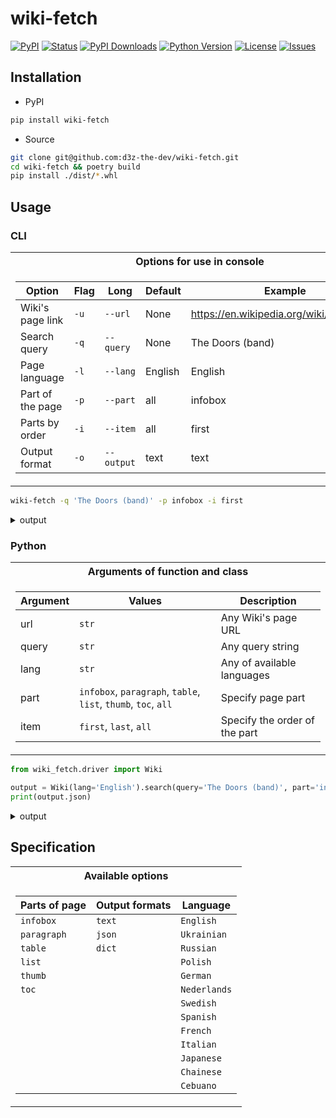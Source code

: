 # wiki-fetch

[![PyPI](https://img.shields.io/pypi/v/wiki-fetch)](https://github.com/d3z-the-dev/wiki-fetch/releases/)
[![Status](https://img.shields.io/pypi/status/wiki-fetch)](https://pypi.org/project/wiki-fetch/)
[![PyPI Downloads](https://img.shields.io/pypi/dm/wiki-fetch)](https://pypi.org/project/wiki-fetch/)
[![Python Version](https://img.shields.io/pypi/pyversions/wiki-fetch?color=%23244E71)](https://pypi.org/project/wiki-fetch/)
[![License](https://img.shields.io/pypi/l/wiki-fetch?color=272727)](https://en.wikipedia.org/wiki/Apache_License#Apache_License_2.0)
[![Issues](https://img.shields.io/github/issues/d3z-the-dev/wiki-fetch)](https://github.com/d3z-the-dev/wiki-fetch/issues)

## Installation

- PyPI

```bash
pip install wiki-fetch
```

- Source

```bash
git clone git@github.com:d3z-the-dev/wiki-fetch.git
cd wiki-fetch && poetry build
pip install ./dist/*.whl
```

## Usage

### CLI

<table>
<tr><th>Options for use in console</th></tr>
<tr><td>

| Option           | Flag | Long       | Default | Example                                   |
| ---------------- | ---- | ---------- | ------- | ----------------------------------------- |
| Wiki's page link | `-u` | `--url`    | None    | <https://en.wikipedia.org/wiki/The_Doors> |
| Search query     | `-q` | `--query`  | None    | The Doors (band)                          |
| Page language    | `-l` | `--lang`   | English | English                                   |
| Part of the page | `-p` | `--part`   | all     | infobox                                   |
| Parts by order   | `-i` | `--item`   | all     | first                                     |
| Output format    | `-o` | `--output` | text    | text                                      |
    
</td></tr>
</table>

```bash
wiki-fetch -q 'The Doors (band)' -p infobox -i first
```

<details>
<summary>output</summary>

```yaml
Infobox: 
    The Doors: 
        The Doors: 
            Image: https://upload.wikimedia.org/wikipedia/commons/thumb/6/69/The_Doors_1968.JPG/250px-The_Doors_1968.JPG
            Caption: The Doors in 1966: Morrison (left), Densmore (centre), Krieger (right) and Manzarek (seated)
        Background information: 
            Origin: Los Angeles, California, U.S.
            Genres: 
                Psychedelic Rock
                Blues Rock
                Acid Rock
            Years active: 
                1965-1973
                1978
            Labels: 
                Elektra
                Rhino
            Spinoffs: 
                The Psychedelic Rangers
                Butts Band
                Nite City
                Manzarek-Krieger
            Spinoff of: Rick & the Ravens
            Past members: 
                Jim Morrison
                Ray Manzarek
                Robby Krieger
                John Densmore
            Website: thedoors.com
URL: https://en.wikipedia.org/?search=The Doors (Band)
```
</details>

### Python

<table>
<tr><th>Arguments of function and class</th></tr>
<tr><td>
    
| Argument | Values                                                         | Description                     |
| -------- | -------------------------------------------------------------- | ------------------------------- |
| url      | `str`                                                          | Any Wiki's page URL             |
| query    | `str`                                                          | Any query string                |
| lang     | `str`                                                          | Any of available languages      |
| part     | `infobox`, `paragraph`, `table`, `list`, `thumb`, `toc`, `all` | Specify page part               |
| item     | `first`, `last`, `all`                                         | Specify the order of the part   |

</td></tr>
</table>

```python
from wiki_fetch.driver import Wiki

output = Wiki(lang='English').search(query='The Doors (band)', part='infobox', item='first')
print(output.json)
```

<details>
<summary>output</summary>

```json
{
    "Infobox": [
        {
            "The Doors": {
                "The Doors": {
                    "Image": "https://upload.wikimedia.org/wikipedia/commons/thumb/6/69/The_Doors_1968.JPG/250px-The_Doors_1968.JPG",
                    "Caption": "The Doors in 1966: Morrison (left), Densmore (centre), Krieger (right) and Manzarek (seated)"
                },
                "Background information": {
                    "Origin": "Los Angeles, California, U.S.",
                    "Genres": [
                        "Psychedelic Rock",
                        "Blues Rock",
                        "Acid Rock"
                    ],
                    "Years active": [
                        "1965-1973",
                        "1978"
                    ],
                    "Labels": [
                        "Elektra",
                        "Rhino"
                    ],
                    "Spinoffs": [
                        "The Psychedelic Rangers",
                        "Butts Band",
                        "Nite City",
                        "Manzarek-Krieger"
                    ],
                    "Spinoff of": "Rick & the Ravens",
                    "Past members": [
                        "Jim Morrison",
                        "Ray Manzarek",
                        "Robby Krieger",
                        "John Densmore"
                    ],
                    "Website": "thedoors.com"
                }
            }
        }
    ],
    "URL": "https://en.wikipedia.org/?search=The Doors (Band)"
}
```
</details>

## Specification
    
<table>
<tr><th>Available options</th></tr>
<tr><td>

| Parts of page | Output formats | Language       |
| ------------- | -------------- | -------------- |
| `infobox`     | `text`         | `English`      |
| `paragraph`   | `json`         | `Ukrainian`    |
| `table`       | `dict`         | `Russian`      |
| `list`        |                | `Polish`       |
| `thumb`       |                | `German`       |
| `toc`         |                | `Nederlands`   |
|               |                | `Swedish`      |
|               |                | `Spanish`      |
|               |                | `French`       |
|               |                | `Italian`      |
|               |                | `Japanese`     |
|               |                | `Chainese`     |
|               |                | `Cebuano`      |

</td></tr>
</table>
